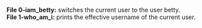 **File 0-iam_betty:** switches the current user to the user betty.  
**File 1-who_am_i:** prints the effective username of the current user.  

